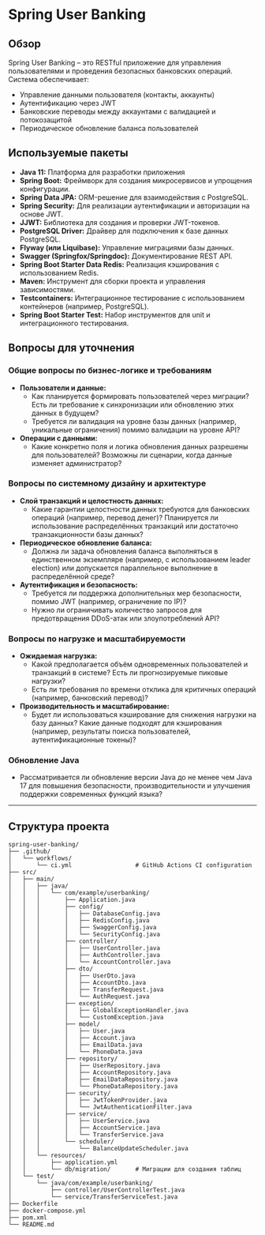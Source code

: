 # Spring User Banking

## Обзор

Spring User Banking – это RESTful приложение для управления пользователями и проведения безопасных банковских операций. Система обеспечивает:

- Управление данными пользователя (контакты, аккаунты)
- Аутентификацию через JWT
- Банковские переводы между аккаунтами с валидацией и потокозащитой
- Периодическое обновление баланса пользователей

## Используемые пакеты

- **Java 11:** Платформа для разработки приложения
- **Spring Boot:** Фреймворк для создания микросервисов и упрощения конфигурации.
- **Spring Data JPA:** ORM-решение для взаимодействия с PostgreSQL.
- **Spring Security:** Для реализации аутентификации и авторизации на основе JWT.
- **JJWT:** Библиотека для создания и проверки JWT-токенов.
- **PostgreSQL Driver:** Драйвер для подключения к базе данных PostgreSQL.
- **Flyway (или Liquibase):** Управление миграциями базы данных.
- **Swagger (Springfox/Springdoc):** Документирование REST API.
- **Spring Boot Starter Data Redis:** Реализация кэширования с использованием Redis.
- **Maven:** Инструмент для сборки проекта и управления зависимостями.
- **Testcontainers:** Интеграционное тестирование с использованием контейнеров (например, PostgreSQL).
- **Spring Boot Starter Test:** Набор инструментов для unit и интеграционного тестирования.

## Вопросы для уточнения

### Общие вопросы по бизнес-логике и требованиям

- **Пользователи и данные:**
  - Как планируется формировать пользователей через миграции? Есть ли требование к синхронизации или обновлению этих данных в будущем?
  - Требуется ли валидация на уровне базы данных (например, уникальные ограничения) помимо валидации на уровне API?
- **Операции с данными:**
  - Какие конкретно поля и логика обновления данных разрешены для пользователей? Возможны ли сценарии, когда данные изменяет администратор?

### Вопросы по системному дизайну и архитектуре

- **Слой транзакций и целостность данных:**
  - Какие гарантии целостности данных требуются для банковских операций (например, перевод денег)? Планируется ли использование распределённых транзакций или достаточно транзакционности базы данных?
- **Периодическое обновление баланса:**
  - Должна ли задача обновления баланса выполняться в единственном экземпляре (например, с использованием leader election) или допускается параллельное выполнение в распределённой среде?
- **Аутентификация и безопасность:**
  - Требуется ли поддержка дополнительных мер безопасности, помимо JWT (например, ограничение по IP)?
  - Нужно ли ограничивать количество запросов для предотвращения DDoS-атак или злоупотреблений API?

### Вопросы по нагрузке и масштабируемости

- **Ожидаемая нагрузка:**
  - Какой предполагается объём одновременных пользователей и транзакций в системе? Есть ли прогнозируемые пиковые нагрузки?
  - Есть ли требования по времени отклика для критичных операций (например, банковский перевод)?
- **Производительность и масштабирование:**
  - Будет ли использоваться кэширование для снижения нагрузки на базу данных? Какие данные подходят для кэширования (например, результаты поиска пользователей, аутентификационные токены)?
  
### Обновление Java

- Рассматривается ли обновление версии Java до не менее чем Java 17 для повышения безопасности, производительности и улучшения поддержки современных функций языка?

---

## Структура проекта

```
spring-user-banking/
├── .github/
│   └── workflows/
│       └── ci.yml                  # GitHub Actions CI configuration
├── src/
│   ├── main/
│   │   ├── java/
│   │   │   └── com/example/userbanking/
│   │   │       ├── Application.java
│   │   │       ├── config/
│   │   │       │   ├── DatabaseConfig.java
│   │   │       │   ├── RedisConfig.java
│   │   │       │   ├── SwaggerConfig.java
│   │   │       │   └── SecurityConfig.java
│   │   │       ├── controller/
│   │   │       │   ├── UserController.java
│   │   │       │   ├── AuthController.java
│   │   │       │   └── AccountController.java
│   │   │       ├── dto/
│   │   │       │   ├── UserDto.java
│   │   │       │   ├── AccountDto.java
│   │   │       │   ├── TransferRequest.java
│   │   │       │   └── AuthRequest.java
│   │   │       ├── exception/
│   │   │       │   ├── GlobalExceptionHandler.java
│   │   │       │   └── CustomException.java
│   │   │       ├── model/
│   │   │       │   ├── User.java
│   │   │       │   ├── Account.java
│   │   │       │   ├── EmailData.java
│   │   │       │   └── PhoneData.java
│   │   │       ├── repository/
│   │   │       │   ├── UserRepository.java
│   │   │       │   ├── AccountRepository.java
│   │   │       │   ├── EmailDataRepository.java
│   │   │       │   └── PhoneDataRepository.java
│   │   │       ├── security/
│   │   │       │   ├── JwtTokenProvider.java
│   │   │       │   └── JwtAuthenticationFilter.java
│   │   │       ├── service/
│   │   │       │   ├── UserService.java
│   │   │       │   ├── AccountService.java
│   │   │       │   └── TransferService.java
│   │   │       └── scheduler/
│   │   │           └── BalanceUpdateScheduler.java
│   │   └── resources/
│   │       ├── application.yml
│   │       └── db/migration/       # Миграции для создания таблиц
│   └── test/
│       └── java/com/example/userbanking/
│           ├── controller/UserControllerTest.java
│           └── service/TransferServiceTest.java
├── Dockerfile
├── docker-compose.yml
├── pom.xml
└── README.md
```

